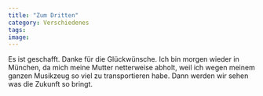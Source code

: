```yaml
---
title: "Zum Dritten"
category: Verschiedenes
tags: 
image: 
---
```


Es ist geschafft. Danke für die Glückwünsche. Ich bin morgen wieder in München, da mich meine Mutter netterweise abholt, weil ich wegen meinem ganzen Musikzeug so viel zu transportieren habe. Dann werden wir sehen was die Zukunft so bringt.